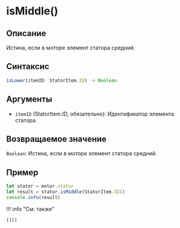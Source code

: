# isMiddle()

## Описание
Истина, если в моторе элемент статора средний.

## Синтаксис
```javascript
isLower(itemID: StatorItem.ID) -> Boolean
```

## Аргументы
- `itemID` (StatorItem.ID, обязательно): Идентификатор элемента статора.

## Возвращаемое значение
`Boolean`: Истина, если в моторе элемент статора средний.

## Пример
```javascript linenums="1"
let stator = motor.stator
let result = stator.isMiddle(StatorItem.ID1)
console.info(result)
```

!!! info "См. также"

    []()

